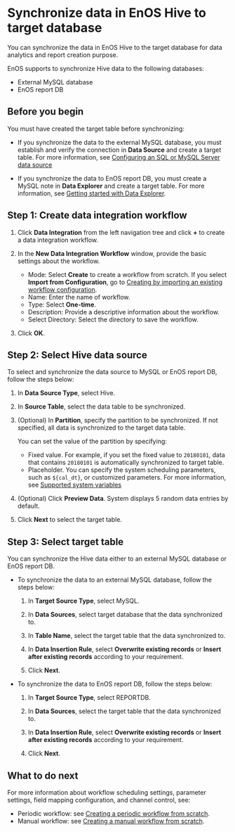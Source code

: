 # Synchronize data in EnOS Hive to target database

You can synchronize the data in EnOS Hive to the target database for data analytics and report creation purpose.

EnOS supports to synchronize Hive data to the following databases:

- External MySQL database
- EnOS report DB

## Before you begin

You must have created the target table before synchronizing:

- If you synchronize the data to the external MySQL database, you must establish and verify the connection in **Data Source** and create a target table. For more information, see [Configuring an SQL or MySQL Server data source](../data_source/connecting_mysql)

- If you synchronize the data to EnOS report DB, you must create a MySQL note in **Data Explorer** and create a target table. For more information, see [Getting started with Data Explorer](https://www.envisioniot.com/docs/data-explorer/en/latest/gettingstarted.html).


## Step 1: Create data integration workflow

1. Click **Data Integration** from the left navigation tree and click **+** to create a data integration workflow.

2. In the **New Data Integration Workflow** window, provide the basic settings about the workflow.

   - Mode: Select **Create** to create a workflow from scratch. If you select **Import from Configuration**, go to [Creating by importing an existing workflow configuration](importing_existing_config).
   - Name: Enter the name of workflow.
   - Type: Select **One-time**.
   - Description: Provide a descriptive information about the workflow.
   - Select Directory: Select the directory to save the workflow.

3. Click **OK**.

## Step 2: Select Hive data source

To select and synchronize the data source to MySQL or EnOS report DB, follow the steps below:  

1. In **Data Source Type**, select Hive.

2. In **Source Table**, select the data table to be synchronized.

3. (Optional) In **Partition**, specify the partition to be synchronized. If not specified, all data is synchronized to the target data table.

   You can set the value of the partition by specifying:
   - Fixed value. For example, if you set the fixed value to `20180101`, data that contains `20180101` is automatically synchronized to target table.
   - Placeholder. You can specify the system scheduling parameters, such as `${cal_dt}`, or customized parameters. For more information, see [Supported system variables](../data_ide/system_variables)

4. (Optional) Click **Preview Data**. System displays 5 random data entries by default.

5. Click **Next** to select the target table.


## Step 3: Select target table

You can synchronize the Hive data either to an external MySQL database or EnOS report DB.

- To synchronize the data to an external MySQL database, follow the steps below:

  1. In **Target Source Type**, select MySQL.

  2. In **Data Sources**, select target database that the data synchronized to.

  3. In **Table Name**, select the target table that the data synchronized to.

  4. In **Data Insertion Rule**, select **Overwrite existing records** or **Insert after existing records** according to your requirement.

  5. Click **Next**.


- To synchronize the data to EnOS report DB, follow the steps below:

  1. In **Target Source Type**, select REPORTDB.

  2. In **Data Sources**, select the target table that the data synchronized to.

  3. In **Data Insertion Rule**, select **Overwrite existing records** or **Insert after existing records** according to your requirement.

  4. Click **Next**.

## What to do next

For more information about workflow scheduling settings, parameter settings, field mapping configuration, and channel control, see:

- Periodic workflow: see [Creating a periodic workflow from scratch](creating_scratch_periodic).
- Manual workflow: see [Creating a manual workflow from scratch](creating_scratch_onetime).
